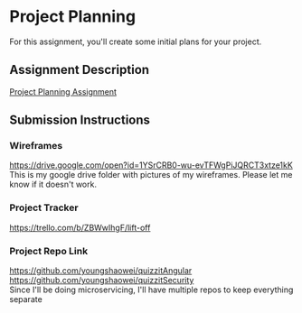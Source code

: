 # Project Planning
For this assignment, you'll create some initial plans for your project.

## Assignment Description
[Project Planning Assignment](https://education.launchcode.org/liftoff/modules/assignments/project-planning)

## Submission Instructions

### Wireframes

https://drive.google.com/open?id=1YSrCRB0-wu-evTFWgPiJQRCT3xtze1kK  
This is my google drive folder with pictures of my wireframes. Please let me know if it doesn't work.

### Project Tracker

https://trello.com/b/ZBWwIhgF/lift-off

### Project Repo Link

https://github.com/youngshaowei/quizzitAngular 
https://github.com/youngshaowei/quizzitSecurity  
Since I'll be doing microservicing, I'll have multiple repos to keep everything separate
